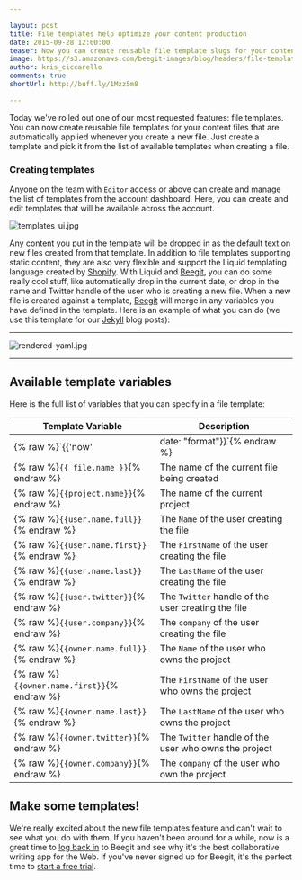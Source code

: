 ```yaml
---

layout: post
title: File templates help optimize your content production
date: 2015-09-28 12:00:00
teaser: Now you can create reusable file template slugs for your content files
image: https://s3.amazonaws.com/beegit-images/blog/headers/file-templates.jpg
author: kris_ciccarello
comments: true
shortUrl: http://buff.ly/1Mzz5m8

---
```


Today we've rolled out one of our most requested features: file templates. You can now create reusable file templates for your content files that are automatically applied whenever you create a new file. Just create a template and pick it from the list of available templates when creating a file.

### Creating templates

Anyone on the team with `Editor` access or above can create and manage the list of templates from the account dashboard. Here, you can create and edit templates that will be available across the account.

![templates_ui.jpg](https://ucarecdn.com/ec83cfc7-499e-4e76-87ef-52c49d0ccb2f/)

Any content you put in the template will be dropped in as the default text on new files created from that template. In addition to file templates supporting static content, they are also very flexible and support the <a href-="https://docs.shopify.com/themes/liquid-documentation/basics" target="_blank">Liquid templating language</a> created by <a href="https://www.shopify.com/" target="_blank">Shopify</a>. With Liquid and [Beegit](https://beegit.com), you can do some really cool stuff, like automatically drop in the current date, or drop in the name and Twitter handle of the user who is creating a new file. When a new file is created against a template, [Beegit](https://beegit.com) will merge in any variables you have defined in the template. Here is an example of what you can do (we use this template for our <a href="https://jekyllrb.com/" target="_blank">Jekyll</a> blog posts):

---

![rendered-yaml.jpg](https://ucarecdn.com/eeeb5681-1cf8-4d45-95bc-fa8e144de8bf/)

---



## Available template variables

Here is the full list of variables that you can specify in a file template:

| Template Variable | Description |
|--------|-----------|
|{% raw %}`{{'now' | date: "format"}}`{% endraw %}| The current date/time in the specified <a href="https://docs.shopify.com/themes/liquid-documentation/filters/additional-filters#date" target="_blank">format</a>|
|{% raw %}`{{ file.name }}`{% endraw %}| The name of the current file being created
|{% raw %}`{{project.name}}`{% endraw %}| The name of the current project 
|{% raw %}`{{user.name.full}}`{% endraw %}|The `Name` of the user creating the file
|{% raw %}`{{user.name.first}}`{% endraw %}| The `FirstName` of the user creating the file
|{% raw %}`{{user.name.last}}`{% endraw %}| The `LastName` of the user creating the file
|{% raw %}`{{user.twitter}}`{% endraw %}| The `Twitter` handle of the user creating the file
|{% raw %}`{{user.company}}`{% endraw %}| The `company` of the user creating the file
|{% raw %}`{{owner.name.full}}`{% endraw %}|The `Name` of the user who owns the project
|{% raw %}`{{owner.name.first}}`{% endraw %}|The `FirstName` of the user who owns the project
|{% raw %}`{{owner.name.last}}`{% endraw %}| The `LastName` of the user who owns the project
|{% raw %}`{{owner.twitter}}`{% endraw %}| The `Twitter` handle of the user who owns the project
|{% raw %}`{{owner.company}}`{% endraw %}| The `company` of the user who own the project

## Make some templates!

We're really excited about the new file templates feature and can't wait to see what you do with them. If you haven't been around for a while, now is a great time to [log back in](https://beegit.com/login) to Beegit and see why it's the best collaborative writing app for the Web. If you've never signed up for Beegit, it's the perfect time to [start a free trial](https://beegit.com/signup?plan=basic).

